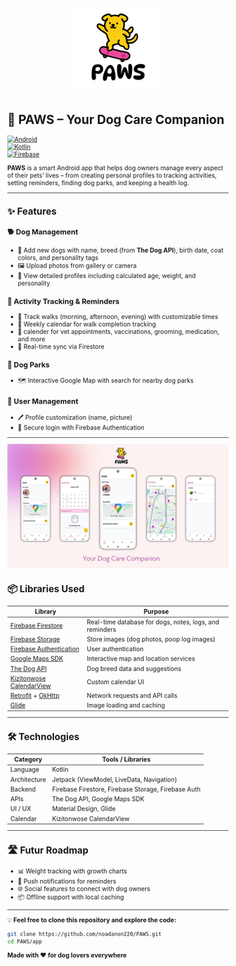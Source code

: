 <p align="center">
  <img src="https://raw.githubusercontent.com/noadanon220/PAWS/main/paws_logo.png" width="200" alt="PAWS"/>
</p>


# 🐾 PAWS – Your Dog Care Companion

[![Android](https://img.shields.io/badge/Platform-Android-green.svg)](https://developer.android.com)  
[![Kotlin](https://img.shields.io/badge/Language-Kotlin-blue.svg)](https://kotlinlang.org)  
[![Firebase](https://img.shields.io/badge/Backend-Firebase-orange.svg)](https://firebase.google.com)  

**PAWS** is a smart Android app that helps dog owners manage every aspect of their pets’ lives – from creating personal profiles to tracking activities, setting reminders, finding dog parks, and keeping a health log.  

---

## ✨ Features

### 🐕 Dog Management
- 📌 Add new dogs with name, breed (from **The Dog API**), birth date, coat colors, and personality tags  
- 🖼 Upload photos from gallery or camera  
- 📄 View detailed profiles including calculated age, weight, and personality  

### 📅 Activity Tracking & Reminders
- 🐾 Track walks (morning, afternoon, evening) with customizable times  
- 📆 Weekly calendar for walk completion tracking  
- 🔔 calender for vet appointments, vaccinations, grooming, medication, and more  
- 🔄 Real-time sync via Firestore  

### 📍 Dog Parks
- 🗺 Interactive Google Map with search for nearby dog parks

### 👤 User Management
- 🖊 Profile customization (name, picture)  
- 🔐 Secure login with Firebase Authentication  

---

<p align="center">
  <img src="https://raw.githubusercontent.com/noadanon220/PAWS/main/PAWS.jpg" width="1000" alt="PAWS Logo"/>
</p>

## 📦 Libraries Used

| Library | Purpose |
|---------|---------|
| [Firebase Firestore](https://firebase.google.com/docs/firestore) | Real-time database for dogs, notes, logs, and reminders |
| [Firebase Storage](https://firebase.google.com/docs/storage) | Store images (dog photos, poop log images) |
| [Firebase Authentication](https://firebase.google.com/docs/auth) | User authentication |
| [Google Maps SDK](https://developers.google.com/maps/documentation/android-sdk) | Interactive map and location services |
| [The Dog API](https://thedogapi.com/) | Dog breed data and suggestions |
| [Kizitonwose CalendarView](https://github.com/kizitonwose/CalendarView) | Custom calendar UI |
| [Retrofit](https://square.github.io/retrofit/) + [OkHttp](https://square.github.io/okhttp/) | Network requests and API calls |
| [Glide](https://bumptech.github.io/glide/) | Image loading and caching |

---

## 🛠 Technologies
| Category        | Tools / Libraries |
|-----------------|-------------------|
| Language        | Kotlin |
| Architecture    | Jetpack (ViewModel, LiveData, Navigation) |
| Backend         | Firebase Firestore, Firebase Storage, Firebase Auth |
| APIs            | The Dog API, Google Maps SDK |
| UI / UX         | Material Design, Glide |
| Calendar        | Kizitonwose CalendarView |

---

## 🛣 Futur Roadmap

* 📊 Weight tracking with growth charts
* 📩 Push notifications for reminders
* 🌐 Social features to connect with dog owners
* 📦 Offline support with local caching

---


💡 **Feel free to clone this repository and explore the code:**
```bash
git clone https://github.com/noadanon220/PAWS.git
cd PAWS/app
````

**Made with ❤️ for dog lovers everywhere**


